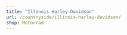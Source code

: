 ```yaml
---
title: "Illinois Harley-Davidson"
url: /countryside/illinois-harley-davidson/
shop: Motorrad
---
```

